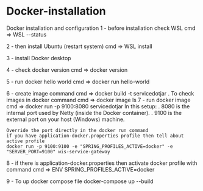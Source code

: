 # Docker-installation
Docker installation and configuration
1 - before installation check WSL
	cmd => WSL --status

2 - then install Ubuntu (restart system)
	cmd => WSL install

3 - install Docker desktop

4 - check docker version
	cmd => docker version

5 - run docker hello world
	cmd => docker run hello-world

 6 - create image command
 	cmd =>  docker build -t servicedotjar .
     To check images in docker command
        cmd => docker image ls
7 - run docker image
	cmd => docker run -p 9100:8080 servicedotjar
 	In this setup:
	. 8080 is the internal port used by Netty (inside the Docker container).
	. 9100 is the external port on your host (Windows) machine.

	Override the port directly in the docker run command
	if you have application-docker.properties profile then tell about active profile
	docker run -p 9100:9100 -e "SPRING_PROFILES_ACTIVE=docker" -e "SERVER_PORT=9100" wis-service-gateway

8 - if there is application-docker.properties then activate docker profile with command
 	cmd => ENV SPRING_PROFILES_ACTIVE=docker

9 - To up docker compose file
	docker-compose up --build

	

